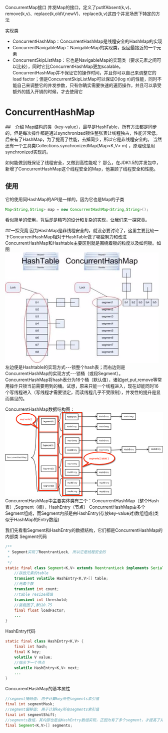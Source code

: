 ConcurrentMap接口
并发Map的接口，定义了putIfAbsent(k,v)、remove(k,v)、replace(k,oldV,newV)、replace(k,v)这四个并发场景下特定的方法

实现类
* ConcurrentHashMap：ConcurrentHashMap是线程安全的HashMap的实现
* ConcurrentNavigableMap：NavigableMap的实现类，返回最接近的一个元素
* ConcurrentSkipListMap：它也是NavigableMap的实现类（要求元素之间可以比较），同时它比ConcurrentHashMap更加scalable。ConcurrentHashMap并不保证它的操作时间，并且你可以自己来调整它的load factor；但是ConcurrentSkipListMap可以保证O(log n)的性能，同时不能自己来调整它的并发参数，只有你确实需要快速的遍历操作，并且可以承受额外的插入开销的时候，才去使用它



# ConcurrentHashMap
##　介绍
Map结构的类（key-value），最早是HashTable，所有方法都是同步的，但是每次操作都是通过synchronized锁住整张表让线程独占，性能非常低。
后来有了HashMap，为了提高了性能，去掉同步，所以它是非线程安全的。
当然还有一个工具类Collections.synchronizedMap(Map<K,V> m) ，原理也是用synchronized实现的。

如何能做到既保证了线程安全，又做到高性能呢？
那么，在JDK1.5的并发包中，新增了ConcurrentHashMap这个线程安全的Map，他兼顾了线程安全和性能。

## 使用
它的使用同HashMap的API是一样的，因为它也是Map的子类
```java
Map<String,String> map = new ConcurrentHashMap<String,String>();
```
看似简单的使用，背后却是精巧的设计和复杂的实现，让我们来一探究竟。

##一探究竟
因为HashMap是非线程安全的，就没必要讨论了，这里主要比较一下ConcurrentHashMap相对于HashTable做了哪些努力和改进
ConcurrentHashMap和Hashtable主要区别就是围绕着锁的粒度以及如何锁。如图
![](/chapter5/551.png)
左边便是Hashtable的实现方式---锁整个hash表；而右边则是ConcurrentHashMap的实现方式---锁桶（或段Segment）。 ConcurrentHashMap将hash表分为16个桶（默认值），诸如get,put,remove等常用操作只锁当前需要用到的桶。试想，原来只能一个线程进入，现在却能同时16个写线程进入（写线程才需要锁定，而读线程几乎不受限制），并发性的提升是显而易见的。

ConcurrentHashMap数据结构图：
![](/chapter5/552.png)
ConcurrentHashMap中主要实体类有三个：ConcurrentHashMap（整个Hash表）,Segment（桶），HashEntry（节点）
ConcurrentHashMap由多个Segment组成，而Segment内部是由HashEntry(存放key-value对)数组组成(类似于HashMap的Entry数组)

我们先看看Segment和HashEntry的数据结构，它们都是ConcurrentHashMap的内部类
Segment代码
```java
/**
 * Segment实现了ReentrantLock, 所以它是线程安全的
 * 
 */
static final class Segment<K,V> extends ReentrantLock implements Serializable {
    //存放元素的table
    transient volatile HashEntry<K,V>[] table;
    //元素个数
    transient int count;
    //table resize阈值
    transient int threshold;
    //装载因子,默认0.75   
    final float loadFactor;
    ...
}

```
HashEntry代码
```java
static final class HashEntry<K,V> {
	final int hash;
	final K key;
	volatile V value;
	//指示下一个节点
	volatile HashEntry<K,V> next;
	...
}


```
ConcurrentHashMap的基本属性
```java
//segment掩码值: 用于计算key所在segments索引值
final int segmentMask;
//segment偏移值: 用于计算key所在segments索引值   
final int segmentShift;
//segments数组，其内部也是由HashEntry数组实现，正因为有了多个segment，才提高了并发度   
final Segment<K,V>[] segments;
```
